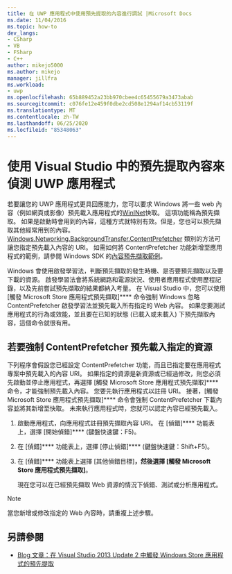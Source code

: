 ```yaml
---
title: 在 UWP 應用程式中使用預先提取的內容進行調試 |Microsoft Docs
ms.date: 11/04/2016
ms.topic: how-to
dev_langs:
- CSharp
- VB
- FSharp
- C++
author: mikejo5000
ms.author: mikejo
manager: jillfra
ms.workload:
- uwp
ms.openlocfilehash: 65b889452a23bb970cbee4c65455679a3473abab
ms.sourcegitcommit: c076fe12e459f0dbe2cd508e1294af14cb53119f
ms.translationtype: MT
ms.contentlocale: zh-TW
ms.lasthandoff: 06/25/2020
ms.locfileid: "85348063"
---
```

# <a name="debug-uwp-apps-using-prefetched-content-in-visual-studio"></a>使用 Visual Studio 中的預先提取內容來偵測 UWP 應用程式

 若要讓您的 UWP 應用程式更具回應能力，您可以要求 Windows 將一些 web 內容（例如網頁或影像）預先載入應用程式的[WinINet](/windows/desktop/WinInet/about-wininet)快取。 這項功能稱為預先擷取。 如果是啟動時會用到的內容，這種方式就特別有效。但是，您也可以預先擷取其他經常用到的內容。 [Windows.Networking.BackgroundTransfer.ContentPrefetcher](/uwp/api/Windows.Networking.BackgroundTransfer.ContentPrefetcher) 類別的方法可讓您指定預先載入內容的 URI。 如需如何將 ContentPrefetcher 功能新增至應用程式的範例，請參閱 Windows SDK 的[內容預先擷取範例](https://code.msdn.microsoft.com/windowsapps/ContentPrefetcher-Sample-432c8309)。

 Windows 會使用啟發學習法，判斷預先擷取的發生時機、是否要預先擷取以及要下載的資源。 啟發學習法會將系統網路和電源狀況、使用者應用程式使用歷程記錄，以及先前嘗試預先擷取的結果都納入考量。 在 Visual Studio 中，您可以使用 [觸發 Microsoft Store 應用程式預先擷取]**** 命令強制 Windows 忽略 ContentPrefetcher 啟發學習法並預先載入所有指定的 Web 內容。 如果您要測試應用程式的行為或效能，並且要在已知的狀態 (已載入或未載入) 下預先擷取內容，這個命令就很有用。

## <a name="to-force-preloading-of-contentprefetcher-specified-resources"></a>若要強制 ContentPrefetcher 預先載入指定的資源
 下列程序會假設您已經設定 ContentPrefetcher 功能，而且已指定要在應用程式專案中預先載入的內容 URI。 如果指定的資源是新資源或已經過修改，則您必須先啟動並停止應用程式，再選擇 [觸發 Microsoft Store 應用程式預先擷取]**** 命令，才能強制預先載入內容。 您要先執行應用程式以註冊 URI。 接著，[觸發 Microsoft Store 應用程式預先擷取]**** 命令會強制 ContentPrefetcher 下載內容並將其新增至快取。 未來執行應用程式時，您就可以認定內容已經預先載入。

1. 啟動應用程式，向應用程式註冊預先擷取內容 URI。 在 [偵錯]**** 功能表上，選擇 [開始偵錯]**** (鍵盤快速鍵：F5)。

2. 在 [偵錯]**** 功能表上，選擇 [停止偵錯]**** (鍵盤快速鍵：Shift+F5)。

3. 在 [偵錯]**** 功能表上選擇 [其他偵錯目標]****，然後選擇 [觸發 Microsoft Store 應用程式預先擷取]****。

   現在您可以在已經預先擷取 Web 資源的情況下偵錯、測試或分析應用程式。

> [!NOTE]
> 當您新增或修改指定的 Web 內容時，請重複上述步驟。

## <a name="see-also"></a>另請參閱
- [Blog 文章：在 Visual Studio 2013 Update 2 中觸發 Windows Store 應用程式的預先提取](https://devblogs.microsoft.com/devops/triggering-prefetch-for-windows-store-apps-in-visual-studio-2013-update-2/)
